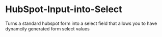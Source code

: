# HubSpot-Input-into-Select
Turns a standard hubspot form into a select field that allows you to have dynamcily generated form select values
